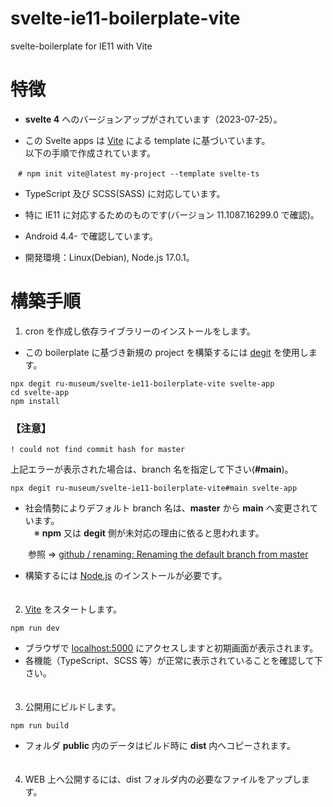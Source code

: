 # svelte-ie11-boilerplate-vite
svelte-boilerplate for IE11 with Vite

# 特徴
- **svelte 4** へのバージョンアップがされています（2023-07-25）。  

- この Svelte apps は [Vite](https://github.com/vitejs/vite) による template に基づいています。  
以下の手順で作成されています。
```
　# npm init vite@latest my-project --template svelte-ts
```

- TypeScript 及び SCSS(SASS) に対応しています。

- 特に IE11 に対応するためのものです(バージョン 11.1087.16299.0 で確認)。  

- Android 4.4- で確認しています。  

- 開発環境：Linux(Debian), Node.js 17.0.1。  

# 構築手順
1. cron を作成し依存ライブラリーのインストールをします。

- この boilerplate に基づき新規の project を構築するには [degit](https://github.com/Rich-Harris/degit) を使用します。

```
npx degit ru-museum/svelte-ie11-boilerplate-vite svelte-app
cd svelte-app
npm install
```
### 【注意】
```
! could not find commit hash for master
```
上記エラーが表示された場合は、branch 名を指定して下さい(**#main**)。
```
npx degit ru-museum/svelte-ie11-boilerplate-vite#main svelte-app
```

- 社会情勢によりデフォルト branch 名は、**master** から **main** へ変更されています。  
　※ **npm** 又は **degit** 側が未対応の理由に依ると思われます。

　　参照 ⇒ [github / renaming: Renaming the default branch from master](https://github.com/github/renaming)

- 構築するには [Node.js](https://nodejs.org/) のインストールが必要です。  
　  
2. [Vite](https://github.com/vitejs/vite) をスタートします。

```
npm run dev
```

- ブラウザで [localhost:5000](http://localhost:5000/) にアクセスしますと初期画面が表示されます。
- 各機能（TypeScript、SCSS 等）が正常に表示されていることを確認して下さい。  
　  
3. 公開用にビルドします。

```
npm run build
```
- フォルダ **public** 内のデータはビルド時に **dist** 内へコピーされます。  
　  

4. WEB 上へ公開するには、dist フォルダ内の必要なファイルをアップします。










